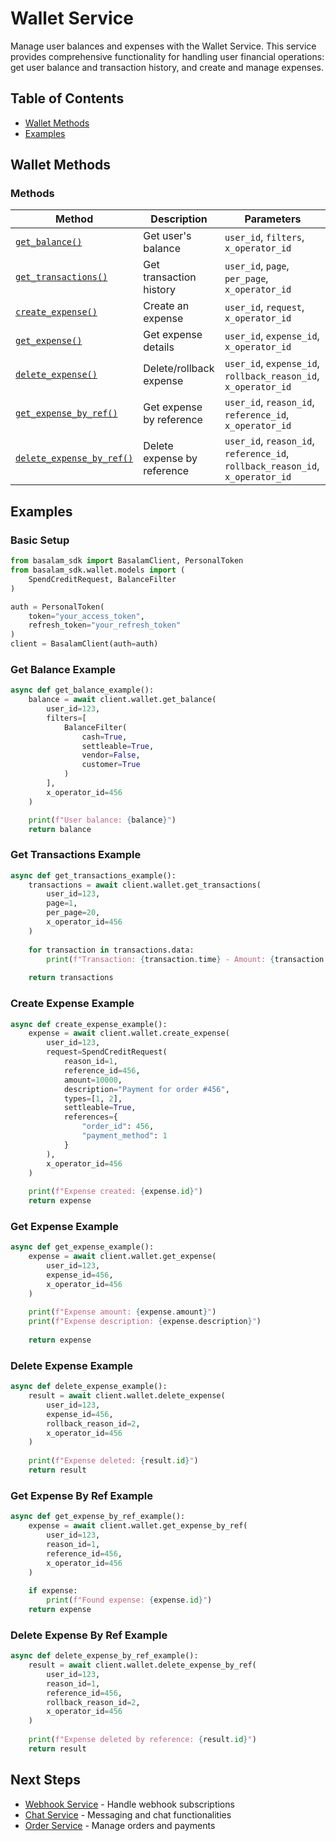 # Wallet Service

Manage user balances and expenses with the Wallet Service. This service provides comprehensive functionality
for handling user financial operations: get user balance and transaction history, and create and manage expenses.

## Table of Contents

- [Wallet Methods](#wallet-methods)
- [Examples](#examples)

## Wallet Methods

### Methods

| Method                                                                | Description                         | Parameters                                                                    |
|-----------------------------------------------------------------------|-------------------------------------|-------------------------------------------------------------------------------|
| [`get_balance()`](#get-balance-example)                               | Get user's balance                  | `user_id`, `filters`, `x_operator_id`                                         |
| [`get_transactions()`](#get-transactions-example)                     | Get transaction history             | `user_id`, `page`, `per_page`, `x_operator_id`                                |
| [`create_expense()`](#create-expense-example)                         | Create an expense                   | `user_id`, `request`, `x_operator_id`                                         |
| [`get_expense()`](#get-expense-example)                               | Get expense details                 | `user_id`, `expense_id`, `x_operator_id`                                      |
| [`delete_expense()`](#delete-expense-example)                         | Delete/rollback expense             | `user_id`, `expense_id`, `rollback_reason_id`, `x_operator_id`                |
| [`get_expense_by_ref()`](#get-expense-by-ref-example)                 | Get expense by reference            | `user_id`, `reason_id`, `reference_id`, `x_operator_id`                       |
| [`delete_expense_by_ref()`](#delete-expense-by-ref-example)           | Delete expense by reference         | `user_id`, `reason_id`, `reference_id`, `rollback_reason_id`, `x_operator_id` |

## Examples

### Basic Setup

```python
from basalam_sdk import BasalamClient, PersonalToken
from basalam_sdk.wallet.models import (
    SpendCreditRequest, BalanceFilter
)

auth = PersonalToken(
    token="your_access_token",
    refresh_token="your_refresh_token"
)
client = BasalamClient(auth=auth)
```

### Get Balance Example

```python
async def get_balance_example():
    balance = await client.wallet.get_balance(
        user_id=123,
        filters=[
            BalanceFilter(
                cash=True,
                settleable=True,
                vendor=False,
                customer=True
            )
        ],
        x_operator_id=456
    )

    print(f"User balance: {balance}")
    return balance
```

### Get Transactions Example

```python
async def get_transactions_example():
    transactions = await client.wallet.get_transactions(
        user_id=123,
        page=1,
        per_page=20,
        x_operator_id=456
    )
    
    for transaction in transactions.data:
        print(f"Transaction: {transaction.time} - Amount: {transaction.amount}")
    
    return transactions
```

### Create Expense Example

```python
async def create_expense_example():
    expense = await client.wallet.create_expense(
        user_id=123,
        request=SpendCreditRequest(
            reason_id=1,
            reference_id=456,
            amount=10000,
            description="Payment for order #456",
            types=[1, 2],
            settleable=True,
            references={
                "order_id": 456,
                "payment_method": 1
            }
        ),
        x_operator_id=456
    )
    
    print(f"Expense created: {expense.id}")
    return expense
```

### Get Expense Example

```python
async def get_expense_example():
    expense = await client.wallet.get_expense(
        user_id=123,
        expense_id=456,
        x_operator_id=456
    )
    
    print(f"Expense amount: {expense.amount}")
    print(f"Expense description: {expense.description}")
    
    return expense
```

### Delete Expense Example

```python
async def delete_expense_example():
    result = await client.wallet.delete_expense(
        user_id=123,
        expense_id=456,
        rollback_reason_id=2,
        x_operator_id=456
    )
    
    print(f"Expense deleted: {result.id}")
    return result
```

### Get Expense By Ref Example

```python
async def get_expense_by_ref_example():
    expense = await client.wallet.get_expense_by_ref(
        user_id=123,
        reason_id=1,
        reference_id=456,
        x_operator_id=456
    )
    
    if expense:
        print(f"Found expense: {expense.id}")
    return expense
```

### Delete Expense By Ref Example

```python
async def delete_expense_by_ref_example():
    result = await client.wallet.delete_expense_by_ref(
        user_id=123,
        reason_id=1,
        reference_id=456,
        rollback_reason_id=2,
        x_operator_id=456
    )
    
    print(f"Expense deleted by reference: {result.id}")
    return result
```

## Next Steps

- [Webhook Service](./webhook.md) - Handle webhook subscriptions
- [Chat Service](./chat.md) - Messaging and chat functionalities
- [Order Service](./order.md) - Manage orders and payments 
